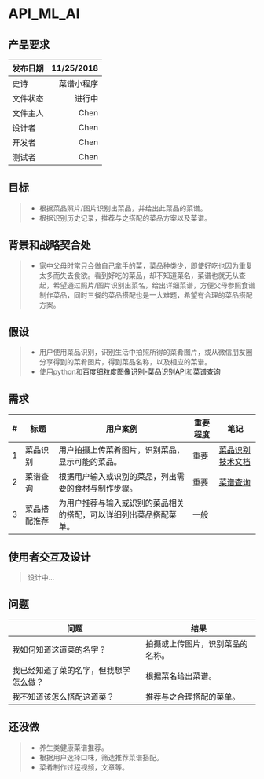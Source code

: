 # API_ML_AI

## 产品要求
| 发布日期 | 11/25/2018 |
| --------   | -----:  |
| 史诗 | 菜谱小程序 |
| 文件状态 | 进行中 |
| 文件主人 | Chen |
| 设计者  | Chen |
| 开发者  | Chen |
| 测试者  | Chen |

## 目标
> * 根据菜品照片/图片识别出菜品，并给出此菜品的菜谱。
> * 根据识别历史记录，推荐与之搭配的菜品方案以及菜谱。


## 背景和战略契合处
> * 家中父母时常只会做自己拿手的菜，菜品种类少，即使好吃也因为重复太多而失去食欲。看到好吃的菜品，却不知道菜名，菜谱也就无从查起，希望通过照片/图片识别出菜名，给出详细菜谱，方便父母参照食谱制作菜品，同时三餐的菜品搭配也是一大难题，希望有合理的菜品搭配方案。

## 假设
> * 用户使用菜品识别，识别生活中拍照所得的菜肴图片，或从微信朋友圈分享得到的菜肴图片，得到菜品名称，以及相应的菜谱。
> * 使用python和[百度细粒度图像识别-菜品识别API](https://cloud.baidu.com/product/imagerecognition/fine_grained)和[菜谱查询](http://www.mob.com/product/api/detail/4)

## 需求
| # | 标题 | 用户案例 | 重要程度 | 笔记 |
| -------- | ----- | ---- | -------- | ----- |
| 1 | 菜品识别 | 用户拍摄上传菜肴图片，识别菜品，显示可能的菜品。 | 重要 | [菜品识别技术文档](https://cloud.baidu.com/doc/IMAGERECOGNITION/ImageClassify-API.html#.AA.42.11.B6.D8.DB.EB.F6.75.87.9F.7E.88.AC.D7.60) |
| 2 | 菜谱查询 | 根据用户输入或识别的菜品，列出需要的食材与制作步骤。 | 重要 | [菜谱查询](http://www.mob.com/product/api/detail/4) |
| 3 | 菜品搭配推荐 | 为用户推荐与输入或识别的菜品相关的搭配，可以详细列出菜品搭配菜单。 | 一般 |  |

## 使用者交互及设计
> 设计中...

## 问题
| 问题 | 结果 |
| -------- | ----- |
| 我如何知道这道菜的名字？ | 拍摄或上传图片，识别菜品的名称。 |
| 我已经知道了菜的名字，但我想学怎么做？ | 根据菜名给出菜谱。 |
| 我不知道该怎么搭配这道菜？ | 推荐与之合理搭配的菜单。 |

## 还没做
> * 养生类健康菜谱推荐。
> * 根据用户选择口味，筛选推荐菜谱搭配。
> * 菜肴制作过程视频，文章等。
